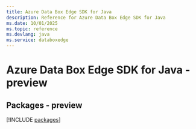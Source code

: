 ```yaml
---
title: Azure Data Box Edge SDK for Java
description: Reference for Azure Data Box Edge SDK for Java
ms.date: 10/01/2025
ms.topic: reference
ms.devlang: java
ms.service: databoxedge
---
```

# Azure Data Box Edge SDK for Java - preview
## Packages - preview
[!INCLUDE [packages](data-box-edge-index.md)]